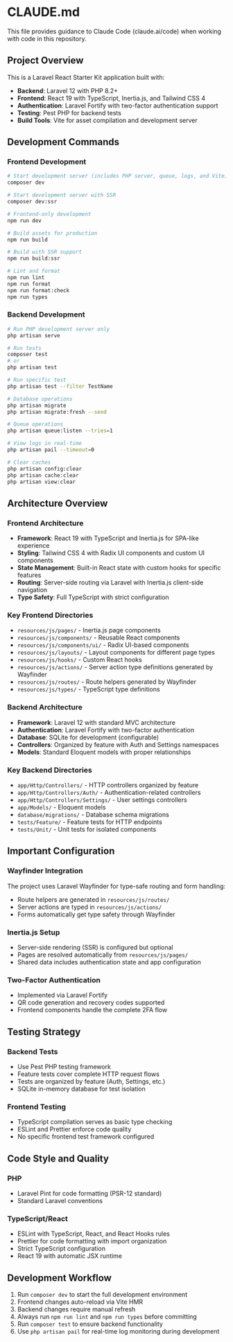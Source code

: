 # CLAUDE.md

This file provides guidance to Claude Code (claude.ai/code) when working with code in this repository.

## Project Overview

This is a Laravel React Starter Kit application built with:
- **Backend**: Laravel 12 with PHP 8.2+
- **Frontend**: React 19 with TypeScript, Inertia.js, and Tailwind CSS 4
- **Authentication**: Laravel Fortify with two-factor authentication support
- **Testing**: Pest PHP for backend tests
- **Build Tools**: Vite for asset compilation and development server

## Development Commands

### Frontend Development
```bash
# Start development server (includes PHP server, queue, logs, and Vite)
composer dev

# Start development server with SSR
composer dev:ssr

# Frontend-only development
npm run dev

# Build assets for production
npm run build

# Build with SSR support
npm run build:ssr

# Lint and format
npm run lint
npm run format
npm run format:check
npm run types
```

### Backend Development
```bash
# Run PHP development server only
php artisan serve

# Run tests
composer test
# or
php artisan test

# Run specific test
php artisan test --filter TestName

# Database operations
php artisan migrate
php artisan migrate:fresh --seed

# Queue operations
php artisan queue:listen --tries=1

# View logs in real-time
php artisan pail --timeout=0

# Clear caches
php artisan config:clear
php artisan cache:clear
php artisan view:clear
```

## Architecture Overview

### Frontend Architecture
- **Framework**: React 19 with TypeScript and Inertia.js for SPA-like experience
- **Styling**: Tailwind CSS 4 with Radix UI components and custom UI components
- **State Management**: Built-in React state with custom hooks for specific features
- **Routing**: Server-side routing via Laravel with Inertia.js client-side navigation
- **Type Safety**: Full TypeScript with strict configuration

### Key Frontend Directories
- `resources/js/pages/` - Inertia.js page components
- `resources/js/components/` - Reusable React components
- `resources/js/components/ui/` - Radix UI-based components
- `resources/js/layouts/` - Layout components for different page types
- `resources/js/hooks/` - Custom React hooks
- `resources/js/actions/` - Server action type definitions generated by Wayfinder
- `resources/js/routes/` - Route helpers generated by Wayfinder
- `resources/js/types/` - TypeScript type definitions

### Backend Architecture
- **Framework**: Laravel 12 with standard MVC architecture
- **Authentication**: Laravel Fortify with two-factor authentication
- **Database**: SQLite for development (configurable)
- **Controllers**: Organized by feature with Auth and Settings namespaces
- **Models**: Standard Eloquent models with proper relationships

### Key Backend Directories
- `app/Http/Controllers/` - HTTP controllers organized by feature
- `app/Http/Controllers/Auth/` - Authentication-related controllers
- `app/Http/Controllers/Settings/` - User settings controllers
- `app/Models/` - Eloquent models
- `database/migrations/` - Database schema migrations
- `tests/Feature/` - Feature tests for HTTP endpoints
- `tests/Unit/` - Unit tests for isolated components

## Important Configuration

### Wayfinder Integration
The project uses Laravel Wayfinder for type-safe routing and form handling:
- Route helpers are generated in `resources/js/routes/`
- Server actions are typed in `resources/js/actions/`
- Forms automatically get type safety through Wayfinder

### Inertia.js Setup
- Server-side rendering (SSR) is configured but optional
- Pages are resolved automatically from `resources/js/pages/`
- Shared data includes authentication state and app configuration

### Two-Factor Authentication
- Implemented via Laravel Fortify
- QR code generation and recovery codes supported
- Frontend components handle the complete 2FA flow

## Testing Strategy

### Backend Tests
- Use Pest PHP testing framework
- Feature tests cover complete HTTP request flows
- Tests are organized by feature (Auth, Settings, etc.)
- SQLite in-memory database for test isolation

### Frontend Testing
- TypeScript compilation serves as basic type checking
- ESLint and Prettier enforce code quality
- No specific frontend test framework configured

## Code Style and Quality

### PHP
- Laravel Pint for code formatting (PSR-12 standard)
- Standard Laravel conventions

### TypeScript/React
- ESLint with TypeScript, React, and React Hooks rules
- Prettier for code formatting with import organization
- Strict TypeScript configuration
- React 19 with automatic JSX runtime

## Development Workflow

1. Run `composer dev` to start the full development environment
2. Frontend changes auto-reload via Vite HMR
3. Backend changes require manual refresh
4. Always run `npm run lint` and `npm run types` before committing
5. Run `composer test` to ensure backend functionality
6. Use `php artisan pail` for real-time log monitoring during development